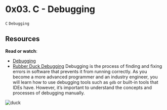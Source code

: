 # 0x03. C - Debugging
`C` `Debugging`

## Resources
**Read or watch**:

- [Debugging](https://alx-intranet.hbtn.io/rltoken/faGcpiJiejHH6GhqpmbhUw)
- [Rubber Duck Debugging](https://alx-intranet.hbtn.io/rltoken/RaecqJBNkmZ92vLMpNDuGg)
Debugging is the process of finding and fixing errors in software that prevents it from running correctly. As you become a more advanced programmer and an industry engineer, you will learn how to use debugging tools such as `gdb` or built-in tools that IDEs have. However, it’s important to understand the concepts and processes of debugging manually.

![duck](https://s3.amazonaws.com/alx-intranet.hbtn.io/uploads/medias/2019/5/af682f2cbb6d73fd4e42.jpg?X-Amz-Algorithm=AWS4-HMAC-SHA256&X-Amz-Credential=AKIARDDGGGOUSBVO6H7D%2F20221031%2Fus-east-1%2Fs3%2Faws4_request&X-Amz-Date=20221031T212301Z&X-Amz-Expires=86400&X-Amz-SignedHeaders=host&X-Amz-Signature=d4c54aa21d364ea3cbfa609ebee2af01f45986c6cf436f787b5c5fe4103b8947)
